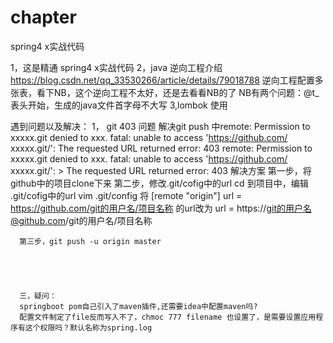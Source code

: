 # chapter
spring4 x实战代码
  
  1，这是精通 spring4 x实战代码
  2，java 逆向工程介绍  https://blog.csdn.net/qq_33530266/article/details/79018788
      逆向工程配置多张表，看下NB，这个逆向工程不太好，还是去看看NB的了
      NB有两个问题：@t_表头开始，生成的java文件首字母不大写
  3,lombok  使用    
      
      
      
      
       
      
 遇到问题以及解决：
  1， git 403 问题
      解决git push 中remote: Permission to xxxxx.git denied to xxx. fatal: unable to access 'https://github.com/ xxxxx.git/':            The requested URL returned error: 403
      remote: Permission to xxxxx.git denied to xxx.
      fatal: unable to access 'https://github.com/ xxxxx.git/': > The requested URL returned error: 403
      解决方案
      第一步，将github中的项目clone下来
      第二步，修改.git/cofig中的url
      cd 到项目中，编辑 .git/cofig中的url
      vim .git/config
      将
      [remote "origin"]
      url = https://github.com/git的用户名/项目名称
      的url改为
      url = https://git的用户名@github.com/git的用户名/项目名称

      第三步，git push -u origin master
      
      
      
      
      
      三，疑问：
      springboot pom自己引入了maven插件,还需要idea中配置maven吗?
      配置文件制定了file反而写入不了，chmoc 777 filename 也设置了，是需要设置应用程序有这个权限吗？默认名称为spring.log
